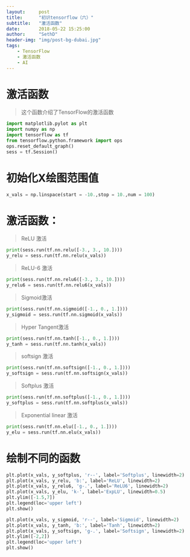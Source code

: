 ```yaml
---
layout:     post
title:      "初识tensorflow（六）"
subtitle:   "激活函数"
date:       2018-05-22 15:25:00
author:     "SethD"
header-img: "img/post-bg-dubai.jpg"
tags:
    - TensorFlow
    - 激活函数
    - AI
---
```


# 激活函数
> 这个函数介绍了TensorFlow的激活函数

```Python
import matplotlib.pylot as plt
import numpy as np
import tensorflow as tf
from tensorflow.python.framework import ops
ops.reset_default_graph()
sess = tf.Session()
```

# 初始化X绘图范围值
```Python
x_vals = np.linspace(start = -10.,stop = 10.,num = 100)
```

# 激活函数：
> ReLU 激活
```Python
print(sess.run(tf.nn.relu([-3., 3., 10.])))
y_relu = sess.run(tf.nn.relu(x_vals))
```

> ReLU-6 激活
```Python
print(sess.run(tf.nn.relu6([-3., 3., 10.])))
y_relu6 = sess.run(tf.nn.relu6(x_vals))
```

> Sigmoid激活
```Python
print(sess.run(tf.nn.sigmoid([-1., 0., 1.])))
y_sigmoid = sess.run(tf.nn.sigmoid(x_vals))
```

> Hyper Tangent激活
```Python
print(sess.run(tf.nn.tanh([-1., 0., 1.])))
y_tanh = sess.run(tf.nn.tanh(x_vals))
```

> softsign 激活
```Python
print(sess.run(tf.nn.softsign([-1., 0., 1.])))
y_softsign = sess.run(tf.nn.softsign(x_vals))
```

> Softplus 激活
```Python
print(sess.run(tf.nn.softplus([-1., 0., 1.])))
y_softplus = sess.run(tf.nn.softplus(x_vals))
```

> Exponential linear 激活
```Python
print(sess.run(tf.nn.elu([-1., 0., 1.])))
y_elu = sess.run(tf.nn.elu(x_vals))
```

# 绘制不同的函数
```Python
plt.plot(x_vals, y_softplus, 'r--', label='Softplus', linewidth=2)
plt.plot(x_vals, y_relu, 'b:', label='ReLU', linewidth=2)
plt.plot(x_vals, y_relu6, 'g-.', label='ReLU6', linewidth=2)
plt.plot(x_vals, y_elu, 'k-', label='ExpLU', linewidth=0.5)
plt.ylim([-1.5,7])
plt.legend(loc='upper left')
plt.show()

plt.plot(x_vals, y_sigmoid, 'r--', label='Sigmoid', linewidth=2)
plt.plot(x_vals, y_tanh, 'b:', label='Tanh', linewidth=2)
plt.plot(x_vals, y_softsign, 'g-.', label='Softsign', linewidth=2)
plt.ylim([-2,2])
plt.legend(loc='upper left')
plt.show()
```